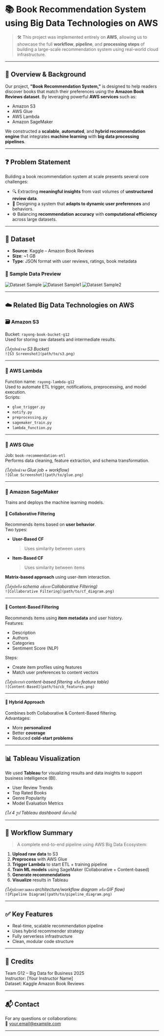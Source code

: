 # 📚 Book Recommendation System using Big Data Technologies on AWS

> 🛠️ This project was implemented entirely on **AWS**, allowing us to showcase the full **workflow**, **pipeline**, and **processing steps** of building a large-scale recommendation system using real-world cloud infrastructure.

---

## 📌 Overview & Background

Our project, **"Book Recommendation System,"** is designed to help readers discover books that match their preferences using the **Amazon Book Reviews dataset**. By leveraging powerful **AWS services** such as:

- Amazon S3
- AWS Glue
- AWS Lambda
- Amazon SageMaker

We constructed a **scalable**, **automated**, and **hybrid recommendation engine** that integrates **machine learning** with **big data processing pipelines**.

---

## ❓ Problem Statement

Building a book recommendation system at scale presents several core challenges:

- 🔍 Extracting **meaningful insights** from vast volumes of **unstructured review data**.
- 🧠 Designing a system that **adapts to dynamic user preferences** and behaviors.
- ⚙️ Balancing **recommendation accuracy** with **computational efficiency** across large datasets.

---

## 📂 Dataset

- **Source**: Kaggle – Amazon Book Reviews  
- **Size**: ~1 GB  
- **Type**: JSON format with user reviews, ratings, book metadata

### 📸 Sample Data Preview  
![Dataset Sample](images/data_scheme.png)
![Dataset Sample1](images/data_ex1.png)
![Dataset Sample2](images/data_ex2.png)

---

## ☁️ Related Big Data Technologies on AWS

### 🗃️ Amazon S3  
Bucket: `rayong-book-bucket-g12`  
Used for storing raw datasets and intermediate results.

*(ใส่รูปหน้าจอ S3 Bucket)*  
`![S3 Screenshot](path/to/s3.png)`

---

### 🧬 AWS Lambda  
Function name: `rayong-lambda-g12`  
Used to automate ETL trigger, notifications, preprocessing, and model execution.  
Scripts:
- `glue_trigger.py`
- `notify.py`
- `preprocessing.py`
- `sagemaker_train.py`
- `lambda_function.py`

---

### 🔄 AWS Glue  
Job: `book-recommendation-etl`  
Performs data cleaning, feature extraction, and schema transformation.

*(ใส่รูปหน้าจอ Glue job + workflow)*  
`![Glue Screenshot](path/to/glue.png)`

---

### 🤖 Amazon SageMaker  
Trains and deploys the machine learning models.

#### 📗 Collaborative Filtering  
Recommends items based on **user behavior**.  
Two types:

- **User-Based CF**  
  > Uses similarity between users  
- **Item-Based CF**  
  > Uses similarity between items  

**Matrix-based approach** using user-item interaction.

*(ใส่รูปหรือ schema อธิบาย Collaborative Filtering)*  
`![Collaborative Filtering](path/to/cf_diagram.png)`

---

#### 📘 Content-Based Filtering  
Recommends items using **item metadata** and user history.  
Features:
- Description
- Authors
- Categories
- Sentiment Score (NLP)

Steps:
- Create item profiles using features
- Match user preferences to content vectors

*(ใส่รูปการทำ content-based filtering หรือ feature table)*  
`![Content-Based](path/to/cb_features.png)`

---

#### 🔀 Hybrid Approach  
Combines both Collaborative & Content-Based filtering.  
Advantages:
- More **personalized**
- Better **coverage**
- Reduced **cold-start problems**

---

## 📊 Tableau Visualization  
We used **Tableau** for visualizing results and data insights to support business intelligence (BI).

- User Review Trends
- Top Rated Books
- Genre Popularity
- Model Evaluation Metrics

*(ใส่ 4 รูป Tableau dashboard ที่ต่างกัน)*  


---

## 🧩 Workflow Summary  
> A complete end-to-end pipeline using AWS Big Data Ecosystem:

1. **Upload raw data** to S3
2. **Preprocess** with AWS Glue
3. **Trigger Lambda** to start ETL + training pipeline
4. **Train ML models** using SageMaker (Collaborative + Content-based)
5. **Generate recommendations**
6. **Visualize** results in Tableau

*(ใส่รูปภาพรวมของ architecture/workflow diagram หรือ GIF flow)*  
`![Pipeline Diagram](path/to/pipeline_diagram.png)`

---

## ✅ Key Features
- Real-time, scalable recommendation pipeline
- Uses hybrid recommender strategy
- Fully serverless infrastructure
- Clean, modular code structure

---

## 📎 Credits
Team G12 – Big Data for Business 2025  
Instructor: [Your Instructor Name]  
Dataset: Kaggle Amazon Book Reviews

---

## 📬 Contact  
For any questions or collaborations:  
📧 your.email@example.com

---


